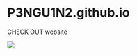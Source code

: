 # P3NGU1N2.github.io

CHECK OUT website

<img src="https://media.tenor.com/Jsj-LPg73J0AAAAC/cute-animals.gif">
